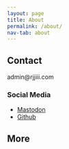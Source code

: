 ```yaml
---
layout: page
title: About
permalink: /about/
nav-tab: about
---
```




## Contact
<script type="text/javascript">
function codeAddress() {}
document.addEventListener('DOMContentLoaded', function() {
const list = document.getElementById("e_69");
list.innerHTML = `moc.iiijjr@top`;
}, false);
</script>
<span style="display:none">ex</span><span style="display:none">s</span><span id="e_69" style="unicode-bidi: bidi-override; direction: rtl;">moc.iiijjr@nimda</span><span style="display:none">son</span><span style="display:none" onload="codeAddress();">@yahoo.com</span><span style="display:none">example.com</span>

### Social Media

- <a rel="me" href="https://mastodon.lol/@rjjiii">Mastodon</a>
- <a href="https://github.com/rjjiii">Github</a>
  
## More
  

  
